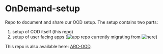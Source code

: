 # OnDemand-setup
Repo to document and share our OOD setup.  The setup contains two parts:

1. setup of OOD itself (this repo)  
2. setup of user facing apps (![app repo](https://github.com/AdvancedResearchComputing/OnDemandApps) currently migrating from ![here](https://github.com/AdvancedResearchComputing/ARC-ondemand-apps))

This repo is also available here: [ARC-OOD](https://AdvancedResearchComputing.github.io/OnDemand-setup/).

